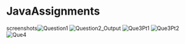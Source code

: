 # JavaAssignments

screenshots![Question1](https://user-images.githubusercontent.com/95041502/202615716-dc5b5cc2-0eeb-452b-a7ce-0d72deaea8bc.jpg)
![Question2_Output](https://user-images.githubusercontent.com/95041502/202615725-aea29f9d-bbf4-4bf6-ab56-70fcfceac410.jpg)
![Que3Pt1](https://user-images.githubusercontent.com/95041502/202615739-3a646cd8-dfb2-4eb1-b763-3df7027012ee.jpg)
![Que3Pt2](https://user-images.githubusercontent.com/95041502/202615771-30bb8856-98e8-4156-b19a-abe812c34938.jpg)
![Que4](https://user-images.githubusercontent.com/95041502/202615801-fb701b9f-ff6d-4dac-ba82-1fd2a98a81d0.jpg)
